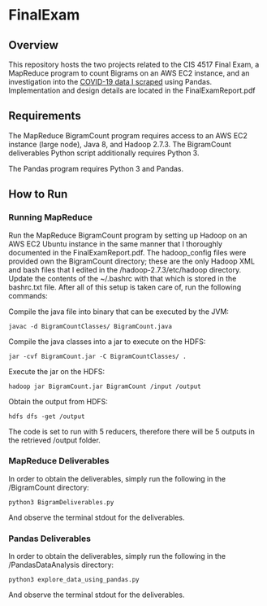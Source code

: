 # FinalExam

## Overview
This repository hosts the two projects related to the CIS 4517 Final Exam, a MapReduce program to count Bigrams on an AWS EC2 instance, and an investigation into the [COVID-19 data I scraped](https://github.com/bri-davis/Scrapers-for-Government-COVID-19-Measures) using Pandas. Implementation and design details are located in the FinalExamReport.pdf

## Requirements
The MapReduce BigramCount program requires access to an AWS EC2 instance (large node), Java 8, and Hadoop 2.7.3. The BigramCount deliverables Python script additionally requires Python 3. 

The Pandas program requires Python 3 and Pandas.

## How to Run
### Running MapReduce
Run the MapReduce BigramCount program by setting up Hadoop on an AWS EC2 Ubuntu instance in the same manner that I thoroughly documented in the FinalExamReport.pdf. The hadoop_config files were provided own the BigramCount directory; these are the only Hadoop XML and bash files that I edited in the /hadoop-2.7.3/etc/hadoop directory. Update the contents of the ~/.bashrc with that which is stored in the bashrc.txt file. After all of this setup is taken care of, run the following commands:

Compile the java file into binary that can be executed by the JVM:

```javac -d BigramCountClasses/ BigramCount.java```

Compile the java classes into a jar to execute on the HDFS:

```jar -cvf BigramCount.jar -C BigramCountClasses/ .```

Execute the jar on the HDFS:

```hadoop jar BigramCount.jar BigramCount /input /output```

Obtain the output from HDFS:

```hdfs dfs -get /output```


The code is set to run with 5 reducers, therefore there will be 5 outputs in the retrieved /output folder.

### MapReduce Deliverables
In order to obtain the deliverables, simply run the following in the /BigramCount directory:

```python3 BigramDeliverables.py```

And observe the terminal stdout for the deliverables.

### Pandas Deliverables
In order to obtain the deliverables, simply run the following in the /PandasDataAnalysis directory:

```python3 explore_data_using_pandas.py```

And observe the terminal stdout for the deliverables.